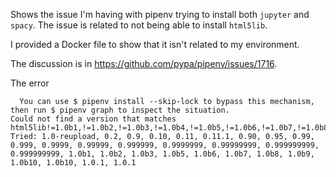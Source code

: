 Shows the issue I'm having with pipenv trying to install both `jupyter` and `spacy`. The issue is related to not being able to install `html5lib`.

I provided a Docker file to show that it isn't related to my environment.

The discussion is in https://github.com/pypa/pipenv/issues/1716.

The error

```
  You can use $ pipenv install --skip-lock to bypass this mechanism, then run $ pipenv graph to inspect the situation.
Could not find a version that matches html5lib!=1.0b1,!=1.0b2,!=1.0b3,!=1.0b4,!=1.0b5,!=1.0b6,!=1.0b7,!=1.0b8,==1.0b8,>=0.99999999pre
Tried: 1.0-reupload, 0.2, 0.9, 0.10, 0.11, 0.11.1, 0.90, 0.95, 0.99, 0.999, 0.9999, 0.99999, 0.999999, 0.9999999, 0.99999999, 0.999999999, 0.999999999, 1.0b1, 1.0b2, 1.0b3, 1.0b5, 1.0b6, 1.0b7, 1.0b8, 1.0b9, 1.0b10, 1.0b10, 1.0.1, 1.0.1
```
